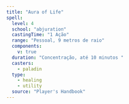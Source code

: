 ```yaml
---
title: "Aura of Life"
spell:
  level: 4
  school: "abjuration"
  castingTime: "1 Ação"
  range: "Pessoal, 9 metros de raio"
  components:
    v: true
  duration: "Concentração, até 10 minutos "
  casters:
    - paladin
  type:
    - healing
    - utility
  source: "Player's Handbook"
---
```

